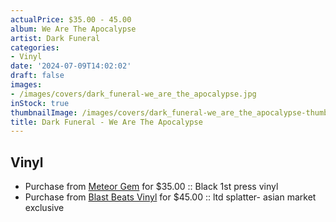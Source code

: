 ```yaml
---
actualPrice: $35.00 - 45.00
album: We Are The Apocalypse
artist: Dark Funeral
categories:
- Vinyl
date: '2024-07-09T14:02:02'
draft: false
images:
- /images/covers/dark_funeral-we_are_the_apocalypse.jpg
inStock: true
thumbnailImage: /images/covers/dark_funeral-we_are_the_apocalypse-thumb.jpg
title: Dark Funeral - We Are The Apocalypse
---
```


## Vinyl
* Purchase from [Meteor Gem](https://meteor-gem.com/products/dark-funeral-we-are-the-apocalypse-lp) for $35.00 :: Black 1st press vinyl
* Purchase from [Blast Beats Vinyl](https://blastbeatsvinyl.com/products/nesi-asian-market-exclusive) for $45.00 :: ltd splatter- asian market exclusive
